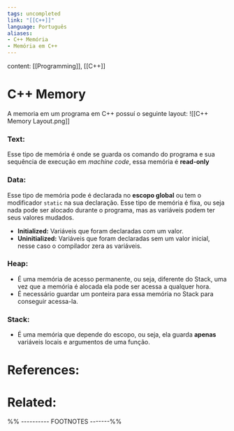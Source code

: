 ```yaml
---
tags: uncompleted
link: "[[C++]]"
language: Português
aliases:
- C++ Memória
- Memória em C++
---
```

content: [[Programming]], [[C++]]
# C++ Memory
A memoria em um programa em C++ possuí o seguinte layout:
![[C++ Memory Layout.png]]
### Text:
Esse tipo de memória é onde se guarda os comando do programa e sua sequência de execução em *machine code*, essa memória é **read-only**
### Data:
Esse tipo de memória pode é declarada no **escopo global** ou tem o modificador `static` na sua declaração. Esse tipo de memória é fixa, ou seja nada pode ser alocado durante o programa, mas as variáveis podem ter seus valores mudados.
- **Initialized:** Variáveis que foram declaradas com um valor.
- **Uninitialized:** Variáveis que foram declaradas sem um valor inicial, nesse caso o compilador zera as variáveis.
### Heap:
- É uma memória de acesso permanente, ou seja, diferente do Stack, uma vez que a memória é alocada ela pode ser acessa a qualquer hora.
- É necessário guardar um ponteira para essa memória no Stack para conseguir acessa-la.
### Stack:
- É uma memória que depende do escopo, ou seja, ela guarda **apenas** variáveis locais e argumentos de uma função.
# References:
# Related:

%% ---------- FOOTNOTES -------%%